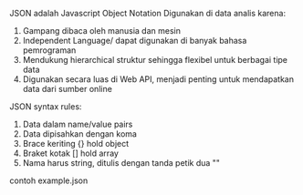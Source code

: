 JSON adalah Javascript Object Notation
Digunakan di data analis karena:
1. Gampang dibaca oleh manusia dan mesin
2. Independent Language/ dapat digunakan di banyak bahasa pemrograman
3. Mendukung hierarchical struktur sehingga flexibel untuk berbagai tipe data
4. Digunakan secara luas di Web API, menjadi penting untuk mendapatkan data dari sumber online

JSON syntax rules:
1. Data dalam name/value pairs
2. Data dipisahkan dengan koma
3. Brace keriting {} hold object
4. Braket kotak [] hold array
5. Nama harus string, ditulis dengan tanda petik dua ""

contoh example.json